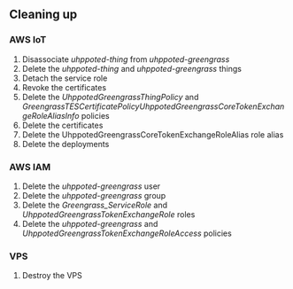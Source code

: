 ## Cleaning up

### AWS IoT

1. Disassociate _uhppoted-thing_ from _uhppoted-greengrass_
2. Delete the _uhppoted-thing_ and _uhppoted-greengrass_ things
3. Detach the service role
4. Revoke the certificates
5. Delete the _UhppotedGreengrassThingPolicy_ and _GreengrassTESCertificatePolicyUhppotedGreengrassCoreTokenExchangeRoleAliasInfo_
   policies
6. Delete the certificates
7. Delete the UhppotedGreengrassCoreTokenExchangeRoleAlias role alias
8. Delete the deployments

### AWS IAM

1. Delete the _uhppoted-greengrass_ user
2. Delete the _uhppoted-greengrass_ group
3. Delete the _Greengrass_ServiceRole_ and _UhppotedGreengrassTokenExchangeRole_ roles
4. Delete the _uhppoted-greengrass_ and _UhppotedGreengrassTokenExchangeRoleAccess_ policies

### VPS

1. Destroy the VPS







